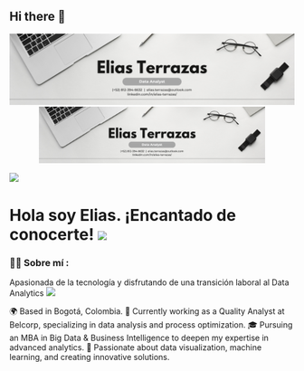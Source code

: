 ## Hi there 👋

<div id="header" align="center">
  <img decoding="async" src="https://github.com/Elias-Terrazas/Elias-Terrazas/blob/414fdcf1f7d6d401f2975beefc316540895d0c48/White%20Minimalist%20Corporate%20Personal%20Profile%20LinkedIn%20Banner%20(1).png" width="1100"/>
</div>

<div id="header" align="center">
  <img decoding="async" src="https://github.com/Elias-Terrazas/Elias-Terrazas/blob/main/White%20Minimalist%20Corporate%20Personal%20Profile%20LinkedIn%20Banner%20(1).png
" width="400"/>
</div>


[![](https://img.shields.io/badge/LinkedIn-0077B5?style=for-the-badge&logo=linkedin&logoColor=white)](https://www.linkedin.com/in/elias-terrazas/)

<h1>
  Hola soy Elias. ¡Encantado de conocerte!
  <img decoding="async" src="https://media.giphy.com/media/hvRJCLFzcasrR4ia7z/giphy.gif" width="30px"/>
</h1>

 <div id="header" align="left">

### :man_technologist: Sobre mí :
Apasionada de la tecnología y disfrutando de una transición laboral al Data Analytics <img decoding="async" src="https://media.giphy.com/media/WUlplcMpOCEmTGBtBW/giphy.gif" width="30">

🌍 Based in Bogotá, Colombia.
💼 Currently working as a Quality Analyst at Belcorp, specializing in data analysis and process optimization.
🎓 Pursuing an MBA in Big Data & Business Intelligence to deepen my expertise in advanced analytics.
🌟 Passionate about data visualization, machine learning, and creating innovative solutions.
<!--
**Elias-Terrazas/Elias-Terrazas** is a ✨ _special_ ✨ repository because its `README.md` (this file) appears on your GitHub profile.

Here are some ideas to get you started:

- 🔭 I’m currently working on ...
- 🌱 I’m currently learning ...
- 👯 I’m looking to collaborate on ...
- 🤔 I’m looking for help with ...
- 💬 Ask me about ...
- 📫 How to reach me: ...
- 😄 Pronouns: ...
- ⚡ Fun fact: ...
-->
